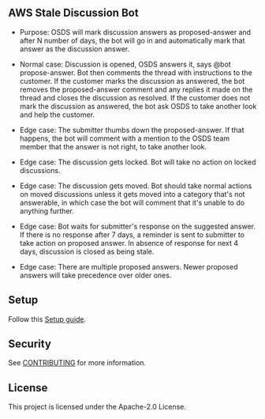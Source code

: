 ## AWS Stale Discussion Bot

* Purpose: OSDS will mark discussion answers as proposed-answer and after N number of days, the bot will go in and automatically mark that answer as the discussion answer. 

* Normal case: Discussion is opened, OSDS answers it, says @bot propose-answer.
Bot then comments the thread with instructions to the customer. If the customer
marks the discussion as answered, the bot removes the proposed-answer comment
and any replies it made on the thread and closes the discussion as resolved. If the customer does not mark the discussion as answered, the bot ask OSDS to take another look and help the customer.

* Edge case: The submitter thumbs down the proposed-answer. If that happens, the bot will comment with a mention to the OSDS team member that the answer is not right, to take another look.
* Edge case: The discussion gets locked. Bot will take no action on locked
discussions.
* Edge case: The discussion gets moved. Bot should take normal actions on moved
discussions unless it gets moved into a category that's not answerable, in which case the bot will comment that it's unable to do anything further.
* Edge case: Bot waits for submitter's response on the suggested answer. If there is no response after 7 days, a reminder is sent to submitter to take action on proposed answer. In absence of response for next 4 days, discussion is closed as being stale.
* Edge case: There are multiple proposed answers. Newer proposed answers will take precedence over older ones.

## Setup

Follow this [Setup guide](handle-stale-discussions/SETUP.md).

## Security

See [CONTRIBUTING](CONTRIBUTING.md#security-issue-notifications) for more information.

## License

This project is licensed under the Apache-2.0 License.

